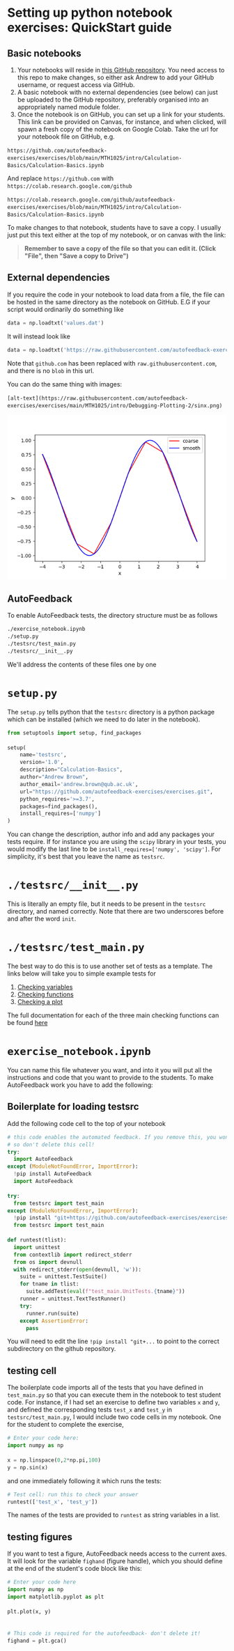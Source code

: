 # Setting up python notebook exercises: QuickStart guide

## Basic notebooks 

1. Your notebooks will reside in [this GitHub repository](https://github.com/autofeedback-exercises/exercises). You need access to this repo to make changes, so either ask Andrew to add your GitHub username, or request access via GitHub. 
2. A basic notebook with no external dependencies (see below) can just be uploaded to the GitHub repository, preferably organised into an appropriately named module folder. 
3. Once the notebook is on GitHub, you can set up a link for your students. This link can be provided on Canvas, for instance, and when clicked, will spawn a fresh copy of the notebook on Google Colab. Take the url for your notebook file on GitHub, e.g.

`https://github.com/autofeedback-exercises/exercises/blob/main/MTH1025/intro/Calculation-Basics/Calculation-Basics.ipynb`

And replace `https://github.com` with `https://colab.research.google.com/github`

`https://colab.research.google.com/github/autofeedback-exercises/exercises/blob/main/MTH1025/intro/Calculation-Basics/Calculation-Basics.ipynb`

To make changes to that notebook, students have to save a copy. I usually just put this text either at the top of my notebook, or on canvas with the link: 

> **Remember to save a copy of the file so that you can edit it. (Click "File", then "Save a copy to Drive")**


## External dependencies

If you require the code in your notebook to load data from a file, the file can be hosted in the same directory as the notebook on GitHub. E.G if your script would ordinarily do something like

```python 
data = np.loadtxt('values.dat')
```

It will instead look like

```python
data = np.loadtxt('https://raw.githubusercontent.com/autofeedback-exercises/exercises/main/New-SOR3012/Programming/values.dat')
```

Note that `github.com` has been replaced with `raw.githubusercontent.com`, and there is no `blob` in this url. 

You can do the same thing with images: 

`[alt-text](https://raw.githubusercontent.com/autofeedback-exercises/exercises/main/MTH1025/intro/Debugging-Plotting-2/sinx.png)`

![alt-text](https://raw.githubusercontent.com/autofeedback-exercises/exercises/main/MTH1025/intro/Debugging-Plotting-2/sinx.png)


## AutoFeedback

To enable AutoFeedback tests, the directory structure must be as follows 

```bash
./exercise_notebook.ipynb
./setup.py
./testsrc/test_main.py
./testsrc/__init__.py
```

We'll address the contents of these files one by one

# `setup.py`

The `setup.py` tells python that the `testsrc` directory is a python package which can be installed (which we need to do later in the notebook). 

```python
from setuptools import setup, find_packages

setup(
    name='testsrc',
    version='1.0',
    description="Calculation-Basics",
    author="Andrew Brown",
    author_email='andrew.brown@qub.ac.uk',
    url="https://github.com/autofeedback-exercises/exercises.git",
    python_requires='>=3.7',
    packages=find_packages(),
    install_requires=['numpy']
)

```

You can change the description, author info and add any packages your tests require. If for instance you are using the `scipy` library in your tests, you would modify the last line to be `install_requires=['numpy', 'scipy']`. For simplicity, it's best that you leave the name as `testsrc`. 

# `./testsrc/__init__.py`

This is literally an empty file, but it needs to be present in the `testsrc` directory, and named correctly. Note that there are two underscores before and after the word `init`. 
# `./testsrc/test_main.py`

The best way to do this is to use another set of tests as a template. The links below will take you to simple example tests for 

1. [Checking variables](https://github.com/autofeedback-exercises/exercises/blob/main/MTH1025/intro/Calculation-Basics/testsrc/test_main.py)
2. [Checking functions](https://github.com/autofeedback-exercises/exercises/blob/main/MTH1025/intro/Functions/testsrc/test_main.py)
3. [Checking a plot](https://github.com/autofeedback-exercises/exercises/blob/main/MTH1025/intro/Debugging-Plots/testsrc/test_main.py)

The full documentation for each of the three main checking functions can be found [here](https://abrown41.github.io/AutoFeedback/usage.html)
# `exercise_notebook.ipynb`

You can name this file whatever you want, and into it you will put all the instructions and code that you want to provide to the students. To make AutoFeedback work you have to add the following:

## Boilerplate for loading testsrc

Add the following code cell to the top of your notebook

```python  highlight:"2-4,8,10"
# this code enables the automated feedback. If you remove this, you won't get any feedback
# so don't delete this cell!
try:
  import AutoFeedback
except (ModuleNotFoundError, ImportError):
  !pip install AutoFeedback
  import AutoFeedback

try:
  from testsrc import test_main
except (ModuleNotFoundError, ImportError):
  !pip install "git+https://github.com/autofeedback-exercises/exercises.git#subdirectory=MTH1025/algorithms/primes"
  from testsrc import test_main

def runtest(tlist):
  import unittest
  from contextlib import redirect_stderr
  from os import devnull
  with redirect_stderr(open(devnull, 'w')):
    suite = unittest.TestSuite()
    for tname in tlist:
      suite.addTest(eval(f"test_main.UnitTests.{tname}"))
    runner = unittest.TextTestRunner()
    try:
      runner.run(suite)
    except AssertionError:
      pass 
```

You will need to edit the line `!pip install "git+...` to point to the correct subdirectory on the github repository.

## testing cell

The boilerplate code imports all of the tests that you have defined in `test_main.py` so that you can execute them in the notebook to test student code. For instance, if I had set an exercise to define two variables `x` and `y`, and defined the corresponding tests `test_x` and `test_y` in `testsrc/test_main.py`, I would include two code cells in my notebook. One for the student to complete the exercise,
```python 
# Enter your code here:
import numpy as np

x = np.linspace(0,2*np.pi,100)
y = np.sin(x)

```
and one immediately following it which runs the tests:
``` python
# Test cell: run this to check your answer
runtest(['test_x', 'test_y'])
```
The names of the tests are provided to `runtest` as string variables in a list.

## testing figures

If you want to test a figure, AutoFeedback needs access to the current axes. It will look for the variable `fighand` (figure handle), which you should define at the end of the student's code block like this:
```python
# Enter your code here
import numpy as np
import matplotlib.pyplot as plt

plt.plot(x, y)


# This code is required for the autofeedback- don't delete it!
fighand = plt.gca()
```


